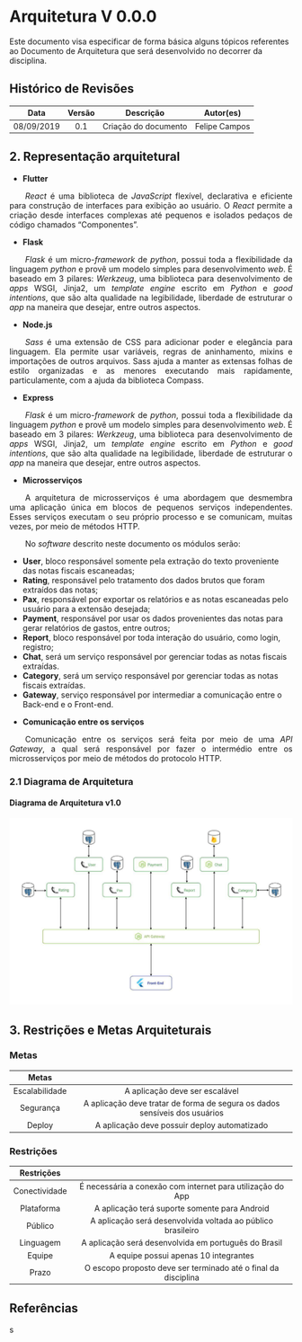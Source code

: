 # Arquitetura V 0.0.0

Este documento visa especificar de forma básica alguns tópicos referentes ao Documento de Arquitetura que será desenvolvido no decorrer da disciplina.

## Histórico de Revisões

|    Data    | Versão |      Descrição       |   Autor(es)   |
| :--------: | :----: | :------------------: | :-----------: |
| 08/09/2019 |  0.1   | Criação do documento | Felipe Campos |

## 2. Representação arquitetural

* **Flutter**      

<p style="text-align:justify">&emsp;&emsp;<i>React</i> é uma biblioteca de <i>JavaScript</i> flexível, declarativa e eficiente para construção de interfaces para exibição ao usuário. O <i>React</i> permite a criação desde interfaces complexas até pequenos e isolados pedaços de código chamados “Componentes”.</p> 

* **Flask**     

<p style="text-align:justify">&emsp;&emsp;<i>Flask</i> é um micro-<i>framework</i> de <i>python</i>, possui toda a flexibilidade da linguagem <i>python</i> e provê um modelo simples para desenvolvimento <i>web</i>. É baseado em 3 pilares: <i>Werkzeug</i>, uma biblioteca para desenvolvimento de <i>apps</i> WSGI, Jinja2, um <i>template engine</i> escrito em <i>Python</i> e <i>good intentions</i>, que são alta qualidade na legibilidade, liberdade de estruturar o <i>app</i> na maneira que desejar, entre outros aspectos.</p>

* **Node.js**     

<p style="text-align:justify">&emsp;&emsp;<i>Sass</i> é uma extensão de CSS para adicionar poder e elegância para linguagem. Ela permite usar variáveis, regras de aninhamento, mixins e importações de outros arquivos. Sass ajuda a manter as extensas folhas de estilo organizadas e as menores executando mais rapidamente, particulamente, com a ajuda da biblioteca Compass.</p>

* **Express**        

<p style="text-align:justify">&emsp;&emsp;<i>Flask</i> é um micro-<i>framework</i> de <i>python</i>, possui toda a flexibilidade da linguagem <i>python</i> e provê um modelo simples para desenvolvimento <i>web</i>. É baseado em 3 pilares: <i>Werkzeug</i>, uma biblioteca para desenvolvimento de <i>apps</i> WSGI, Jinja2, um <i>template engine</i> escrito em <i>Python</i> e <i>good intentions</i>, que são alta qualidade na legibilidade, liberdade de estruturar o <i>app</i> na maneira que desejar, entre outros aspectos.</p>



* **Microsserviços**   

<p style="text-align:justify">&emsp;&emsp;A arquitetura de microsserviços é uma abordagem que desmembra uma aplicação única em blocos de pequenos serviços independentes. Esses serviços executam o seu próprio processo e se comunicam, muitas vezes, por meio de métodos HTTP.</p>
<p style="text-align:justify">&emsp;&emsp;No <i>software</i> descrito neste documento os módulos serão:
<ul>
  <li><b>User</b>, bloco responsável somente pela extração do texto proveniente das notas fiscais escaneadas;</li> 
  <li><b>Rating</b>, responsável pelo tratamento dos dados brutos que foram extraídos das notas; </li>
  <li><b>Pax</b>, responsável por exportar os relatórios e as notas escaneadas pelo usuário para a extensão desejada;</li>
  <li><b>Payment</b>, responsável por usar os dados provenientes das notas para gerar relatórios de gastos, entre outros; </li>
  <li><b>Report</b>, bloco responsável por toda interação do usuário, como login, registro; </li>
  <li><b>Chat</b>,  será um serviço responsável por gerenciar todas as notas fiscais extraídas.</li>
  <li><b>Category</b>,  será um serviço responsável por gerenciar todas as notas fiscais extraídas.</li>
  <li><b>Gateway</b>, serviço responsável por intermediar a comunicação entre o Back-end e o Front-end.</li>
</ul>
</p>

* **Comunicação entre os serviços**        

<p style="text-align:justify">&emsp;&emsp;Comunicação entre os serviços será feita por meio de uma <i>API Gateway</i>, a qual será responsável por fazer o intermédio entre os microsserviços por meio de métodos do protocolo HTTP. </p>

### 2.1 Diagrama de Arquitetura

#### Diagrama de Arquitetura v1.0
![Diagrama de Arquitetura](../../../assets/arquitetura/representacao_v1.jpg)

## 3. Restrições e Metas Arquiteturais

### Metas

|     Metas      |                                                                            |
| :------------: | :------------------------------------------------------------------------: |
| Escalabilidade |                       A aplicação deve ser escalável                       |
|   Segurança    | A aplicação deve tratar de forma de segura os dados sensíveis dos usuários |
|     Deploy     |                A aplicação deve possuir deploy automatizado                |

### Restrições

|  Restrições   |                                                                |
| :-----------: | :------------------------------------------------------------: |
| Conectividade |   É necessária a conexão com internet para utilização do App   |
|  Plataforma   |         A aplicação terá suporte somente para Android          |
|    Público    |  A aplicação será desenvolvida voltada ao público brasileiro   |
|   Linguagem   |      A aplicação será desenvolvida em português do Brasil      |
|    Equipe     |             A equipe possui apenas 10 integrantes              |
|     Prazo     | O escopo proposto deve ser terminado até o final da disciplina |


## Referências 

s